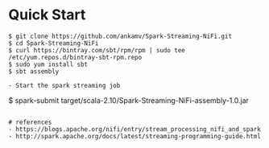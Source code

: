 # Quick Start

```
$ git clone https://github.com/ankamv/Spark-Streaming-NiFi.git
$ cd Spark-Streaming-NiFi
$ curl https://bintray.com/sbt/rpm/rpm | sudo tee /etc/yum.repos.d/bintray-sbt-rpm.repo
$ sudo yum install sbt
$ sbt assembly

- Start the spark streaming job

```
$ spark-submit target/scala-2.10/Spark-Streaming-NiFi-assembly-1.0.jar
```

# references
- https://blogs.apache.org/nifi/entry/stream_processing_nifi_and_spark
- http://spark.apache.org/docs/latest/streaming-programming-guide.html
